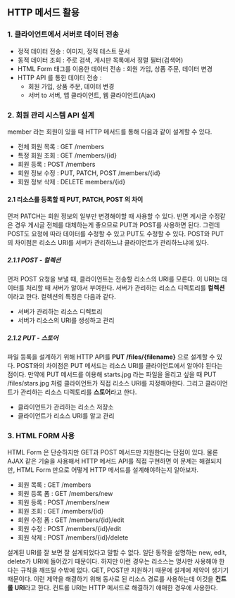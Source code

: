 ## HTTP 메서드 활용

### 1. 클라이언트에서 서버로 데이터 전송

- 정적 데이터 전송 : 이미지, 정적 테스트 문서
- 동적 데이터 조회 : 주로 검색, 게시판 목록에서 정렬 필터(검색어)
- HTML Form 태그를 이용한 데이터 전송 : 회원 가입, 상품 주문, 데이터 변경
- HTTP API 를 통한 데이터 전송 : 
  - 회원 가입, 상품 주문, 데이터 변경
  - 서버 to 서버, 앱 클라이언트, 웹 클라이언트(Ajax)

### 2. 회원 관리 시스템 API 설계

member 라는 회원이 있을 때 HTTP 메서드를 통해 다음과 같이 설계할 수 있다.

- 전체 회원 목록 : GET /members
- 특정 회원 조회 : GET /members/{id}
- 회원 등록 : POST /members
- 회원 정보 수정 : PUT, PATCH, POST /members/{id}
- 회원 정보 삭제 : DELETE members/{id}

#### 2.1 리소스를 등록할 때 PUT, PATCH, POST 의 차이

먼저 PATCH는 회원 정보의 일부만 변경해야할 때 사용할 수 있다. 
반면 게시글 수정같은 경우 게시글 전체를 대체하는게 좋으므로 PUT과 POST를 사용하면 된다.
그런데 POST도 요청에 따라 데이터를 수정할 수 있고 PUT도 수정할 수 있다.
POST와 PUT의 차이점은 리소스 URI를 서버가 관리하느냐 클라이언트가 관리하느냐에 있다.

##### 2.1.1 POST - 컬렉션

먼저 POST 요청을 보낼 때, 클라이언트는 전송할 리소스의 URI를 모른다.
이 URI는 데이터를 처리할 때 서버가 알아서 부여한다.
서버가 관리하는 리소스 디렉토리를 **컬렉션**이라고 한다. 컬렉션의 특징은 다음과 같다.

- 서버가 관리하는 리소스 디렉토리
- 서버가 리소스의 URI를 생성하고 관리

##### 2.1.2 PUT - 스토어

파일 등록을 설계하기 위해 HTTP API를 **PUT /files/{filename}** 으로 설계할 수 있다.
POST와의 차이점은 PUT 메서드는 리소스 URI를 클라이언트에서 알아야 된다는 점이다.
만약에 PUT 메서드를 이용해 starts.jpg 라는 파일을 올리고 싶을 때 PUT /files/stars.jpg 처럼 클라이언트가 직접 리소스 URI를 지정해야한다.
그리고 클라이언트가 관리하는 리소스 디렉토리를 **스토어**라고 한다.

- 클라이언트가 관리하는 리소스 저장소
- 클라이언트가 리소스 URI를 알고 관리

### 3. HTML FORM 사용

HTML Form 은 단순하지만 GET과 POST 메서드만 지원한다는 단점이 있다.
물론 AJAX 같은 기술을 사용해서 HTTP 메서드 API를 직접 구현하면 이 문제는 해결되지만, HTML Form 만으로 어떻게 HTTP 메서드를 설계해야하는지 알아보자.

- 회원 목록 : GET /members
- 회원 등록 폼 : GET /members/new
- 회원 등록 : POST /members/new
- 회원 조회 : GET /members/{id}
- 회원 수정 폼 : GET /members/{id}/edit
- 회원 수정 : POST /members/{id}/edit
- 회원 삭제 : POST /members/{id}/delete

설계된 URI를 잘 보면 잘 설계되었다고 말할 수 없다.
일단 동작을 설명하는 new, edit, delete가 URI에 들어갔기 때문이다.
하지만 이런 경우는 리소스는 명사만 사용해야 한다는 규칙을 깨뜨릴 수밖에 없다.
GET, POST만 지원하기 때문에 설계에 제약이 생기기 때문이다.
이런 제약을 해결하기 위해 동사로 된 리소스 경로를 사용하는데 이것을 **컨트롤 URI**라고 한다.
컨트롤 URI는 HTTP 메서드로 해결하기 애매한 경우에 사용한다.




